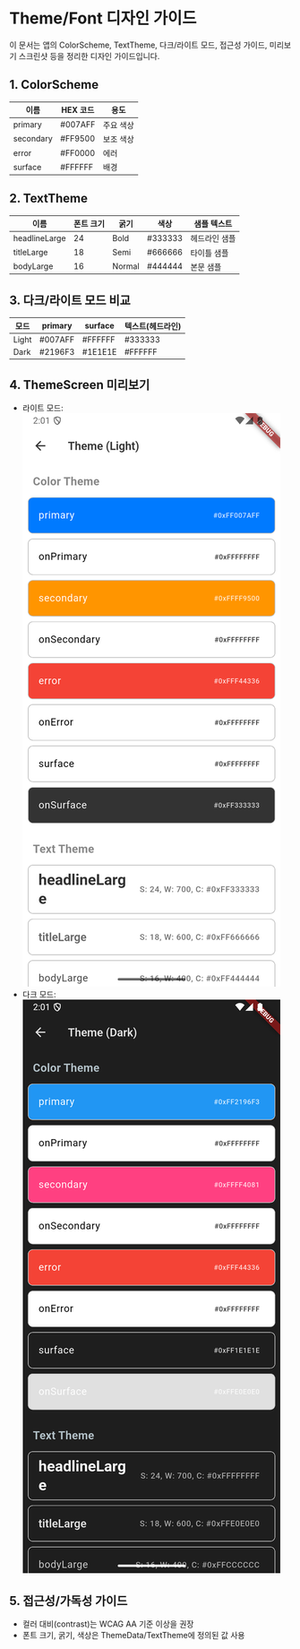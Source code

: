 # Theme/Font 디자인 가이드

이 문서는 앱의 ColorScheme, TextTheme, 다크/라이트 모드, 접근성 가이드, 미리보기 스크린샷 등을 정리한 디자인 가이드입니다.

## 1. ColorScheme
| 이름        | HEX 코드   | 용도         |
|-------------|-----------|--------------|
| primary     | #007AFF   | 주요 색상    |
| secondary   | #FF9500   | 보조 색상    |
| error       | #FF0000   | 에러         |
| surface     | #FFFFFF   | 배경         |

## 2. TextTheme
| 이름           | 폰트 크기 | 굵기   | 색상    | 샘플 텍스트 |
|----------------|-----------|--------|---------|-------------|
| headlineLarge  | 24        | Bold   | #333333 | 헤드라인 샘플 |
| titleLarge     | 18        | Semi   | #666666 | 타이틀 샘플   |
| bodyLarge      | 16        | Normal | #444444 | 본문 샘플     |

## 3. 다크/라이트 모드 비교
| 모드   | primary | surface | 텍스트(헤드라인) |
|--------|---------|---------|-----------------|
| Light  | #007AFF | #FFFFFF | #333333         |
| Dark   | #2196F3 | #1E1E1E | #FFFFFF         |

## 4. ThemeScreen 미리보기
- 라이트 모드: ![ThemeScreen Light](theme_guide_screenshot_light.png)
- 다크 모드: ![ThemeScreen Dark](theme_guide_screenshot_dark.png)

## 5. 접근성/가독성 가이드
- 컬러 대비(contrast)는 WCAG AA 기준 이상을 권장
- 폰트 크기, 굵기, 색상은 ThemeData/TextTheme에 정의된 값 사용